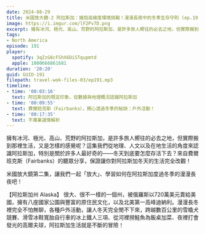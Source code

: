 ```yaml
---
date: 2024-08-29
title: 米國放大鏡-2 阿拉斯加：擁抱高緯度環境挑戰！漫漫長夜中的冬季生存守則 (ep.191)
image: https://i.imgur.com/lF2Pv7D.png
excerpt: 擁有冰河、極光、高山、荒野的阿拉斯加，是許多旅人嚮往的必去之地，但實際搬到那裡生活，又是怎樣的感覺呢？來自費爾班克斯（Fairbanks）的聽眾分享，保證讓你對阿拉斯加冬天的生活完全改觀！
tags:
- North America
episode: 191
player:
  spotify: 3qZzG8cFShX6DiSTqupmtd
  apple: 1000666861681
duration: '20:20'
guid: GUID-191
filepath: travel-wok-files-03/ep191.mp3
timeline:
- time: '00:03:16'
  text: 阿拉斯加的既定印象，從數據與地理概況認識阿拉斯加
- time: '00:09:55'
  text: 費爾班克斯（Fairbanks），開心渡過冬季的秘訣：戶外活動！
- time: '00:17:35'
  text: 不專業選情解析
---
```

擁有冰河、極光、高山、荒野的阿拉斯加，是許多旅人嚮往的必去之地，但實際搬到那裡生活，又是怎樣的感覺呢？這集我們從地理、人文以及在地生活的角度來認識阿拉斯加，特別是關於許多人最好奇的——冬天到底要怎麼存活下去？來自費爾班克斯（Fairbanks）的聽眾分享，保證讓你對阿拉斯加冬天的生活完全改觀！

米國放大鏡第二集，讓我們一起「放大」、學習如何在阿拉斯加度過冬季的漫漫長夜吧！

【阿拉斯加州 Alaska】 很大、很不一樣的一個州，被俄羅斯以720萬美元賣給美國，擁有八座國家公園與豐富的原住民文化，以及北美第一高峰迪納利。漫漫長冬裡完全不怕無聊，各種戶外活動，讓人冬天完全閒不下來，跨越數百公里的雪橇犬競賽、滑雪冰鞋寬胎自行車的冰上鐵人三項、從河裡撈鮭魚為飯桌加菜、夜裡打會發光的高爾夫球，阿拉斯加生活就是不斷的冒險！
